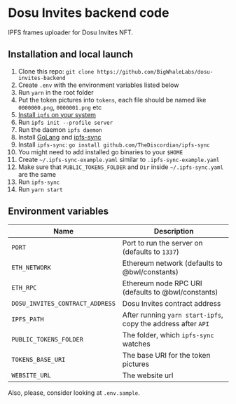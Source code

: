 # Dosu Invites backend code

IPFS frames uploader for Dosu Invites NFT.

## Installation and local launch

1. Clone this repo: `git clone https://github.com/BigWhaleLabs/dosu-invites-backend`
2. Create `.env` with the environment variables listed below
3. Run `yarn` in the root folder
4. Put the token pictures into `tokens`, each file should be named like `0000000.png`, `0000001.png` etc
5. [Install `ipfs` on your system](https://docs.ipfs.io/install/command-line/#official-distributions)
6. Run `ipfs init --profile server`
7. Run the daemon `ipfs daemon`
8. Install [GoLang](https://go.dev/dl/) and [ipfs-sync](https://github.com/TheDiscordian/ipfs-sync)
9. Install `ipfs-sync`: `go install github.com/TheDiscordian/ipfs-sync`
10. You might need to add installed go binaries to your `$HOME`
11. Create `~/.ipfs-sync-example.yaml` similar to `.ipfs-sync-example.yaml`
12. Make sure that `PUBLIC_TOKENS_FOLDER` and `Dir` inside `~/.ipfs-sync.yaml` are the same
13. Run `ipfs-sync`
14. Run `yarn start`

## Environment variables

| Name                            | Description                                                   |
| ------------------------------- | ------------------------------------------------------------- |
| `PORT`                          | Port to run the server on (defaults to `1337`)                |
| `ETH_NETWORK`                   | Ethereum network (defaults to @bwl/constants)                 |
| `ETH_RPC`                       | Ethereum node RPC URI (defaults to @bwl/constants)            |
| `DOSU_INVITES_CONTRACT_ADDRESS` | Dosu Invites contract address                                 |
| `IPFS_PATH`                     | After running `yarn start-ipfs`, copy the address after `API` |
| `PUBLIC_TOKENS_FOLDER`          | The folder, which `ipfs-sync` watches                         |
| `TOKENS_BASE_URI`               | The base URI for the token pictures                           |
| `WEBSITE_URL`                   | The website url                                               |

Also, please, consider looking at `.env.sample`.
